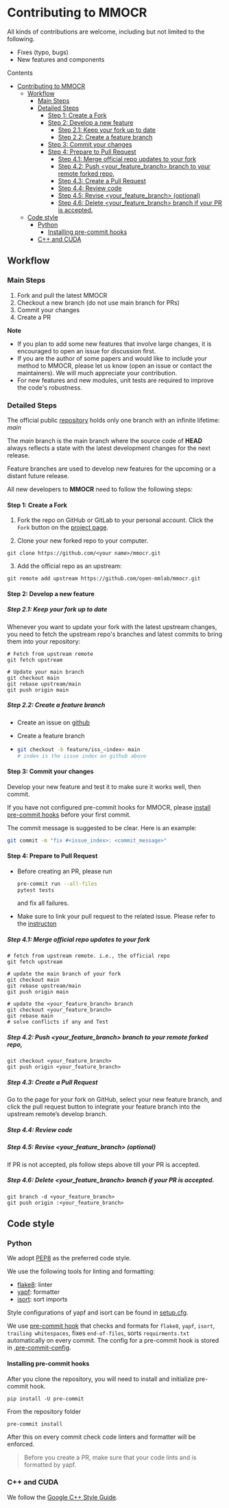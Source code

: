 # Contributing to MMOCR

All kinds of contributions are welcome, including but not limited to the following.

- Fixes (typo, bugs)
- New features and components

Contents

- [Contributing to MMOCR](#contributing-to-mmocr)
  - [Workflow](#workflow)
    - [Main Steps](#main-steps)
    - [Detailed Steps](#detailed-steps)
      - [Step 1: Create a Fork](#step-1-create-a-fork)
      - [Step 2: Develop a new feature](#step-2-develop-a-new-feature)
        - [Step 2.1: Keep your fork up to date](#step-21-keep-your-fork-up-to-date)
        - [Step 2.2: Create a feature branch](#step-22-create-a-feature-branch)
      - [Step 3: Commit your changes](#step-3-commit-your-changes)
      - [Step 4: Prepare to Pull Request](#step-4-prepare-to-pull-request)
        - [Step 4.1: Merge official repo updates to your fork](#step-41-merge-official-repo-updates-to-your-fork)
        - [Step 4.2: Push <your_feature_branch> branch to your remote forked repo,](#step-42-push-your_feature_branch-branch-to-your-remote-forked-repo)
        - [Step 4.3: Create a Pull Request](#step-43-create-a-pull-request)
        - [Step 4.4: Review code](#step-44-review-code)
        - [Step 4.5: Revise <your_feature_branch>  (optional)](#step-45-revise-your_feature_branch--optional)
        - [Step 4.6: Delete <your_feature_branch> branch if your PR is accepted.](#step-46-delete-your_feature_branch-branch-if-your-pr-is-accepted)
  - [Code style](#code-style)
    - [Python](#python)
      - [Installing pre-commit hooks](#installing-pre-commit-hooks)
    - [C++ and CUDA](#c-and-cuda)

## Workflow
### Main Steps

1. Fork and pull the latest MMOCR
2. Checkout a new branch (do not use main branch for PRs)
3. Commit your changes
4. Create a PR

**Note**

- If you plan to add some new features that involve large changes, it is encouraged to open an issue for discussion first.
- If you are the author of some papers and would like to include your method to MMOCR, please let us know (open an issue or contact the maintainers). We will much appreciate your contribution.
- For new features and new modules, unit tests are required to improve the code's robustness.

### Detailed Steps

The official public [repository](https://github.com/open-mmlab/mmocr) holds only one branch with an infinite lifetime: *main*

The *main* branch is the main branch where the source code of **HEAD** always reflects a state with the latest development changes for the next release.

Feature branches are used to develop new features for the upcoming or a distant future release.

All new developers to **MMOCR** need to follow the following steps:

#### Step 1: Create a Fork

1. Fork the repo on GitHub or GitLab to your personal account. Click the `Fork` button on the [project page](https://github.com/open-mmlab/mmocr).

2. Clone your new forked repo to your computer.
```
git clone https://github.com/<your name>/mmocr.git
```
3. Add the official repo as an upstream:
```
git remote add upstream https://github.com/open-mmlab/mmocr.git
```

#### Step 2: Develop a new feature

##### Step 2.1: Keep your fork up to date

Whenever you want to update your fork with the latest upstream changes, you need to fetch the upstream repo's branches and latest commits to bring them into your repository:

```
# Fetch from upstream remote
git fetch upstream

# Update your main branch
git checkout main
git rebase upstream/main
git push origin main
```

##### Step 2.2: Create a feature branch
- Create an issue on [github](https://github.com/open-mmlab/mmocr)

- Create a feature branch
-
  ```bash
  git checkout -b feature/iss_<index> main
  # index is the issue index on github above
  ```

#### Step 3: Commit your changes

Develop your new feature and test it to make sure it works well, then commit.

If you have not configured pre-commit hooks for MMOCR, please [install pre-commit hooks](#installing-pre-commit-hooks) before your first commit.

The commit message is suggested to be clear. Here is an example:

```bash
git commit -m "fix #<issue_index>: <commit_message>"
```

#### Step 4: Prepare to Pull Request

- Before creating an PR, please run

  ```bash
  pre-commit run --all-files
  pytest tests
  ```

  and fix all failures.

- Make sure to link your pull request to the related issue. Please refer to the [instructon](https://docs.github.com/en/github/managing-your-work-on-github/linking-a-pull-request-to-an-issue)


##### Step 4.1: Merge official repo updates to your fork

```
# fetch from upstream remote. i.e., the official repo
git fetch upstream

# update the main branch of your fork
git checkout main
git rebase upstream/main
git push origin main

# update the <your_feature_branch> branch
git checkout <your_feature_branch>
git rebase main
# solve conflicts if any and Test
```

##### Step 4.2: Push <your_feature_branch> branch to your remote forked repo,
```
git checkout <your_feature_branch>
git push origin <your_feature_branch>
```
##### Step 4.3: Create a Pull Request

Go to the page for your fork on GitHub, select your new feature branch, and click the pull request button to integrate your feature branch into the upstream remote’s develop branch.

##### Step 4.4: Review code


##### Step 4.5: Revise <your_feature_branch>  (optional)
If PR is not accepted, pls follow steps above till your PR is accepted.

##### Step 4.6: Delete <your_feature_branch> branch if your PR is accepted.
```
git branch -d <your_feature_branch>
git push origin :<your_feature_branch>
```


## Code style
### Python
We adopt [PEP8](https://www.python.org/dev/peps/pep-0008/) as the preferred code style.

We use the following tools for linting and formatting:

- [flake8](http://flake8.pycqa.org/en/latest/): linter
- [yapf](https://github.com/google/yapf): formatter
- [isort](https://github.com/timothycrosley/isort): sort imports

Style configurations of yapf and isort can be found in [setup.cfg](../setup.cfg).

We use [pre-commit hook](https://pre-commit.com/) that checks and formats for `flake8`, `yapf`, `isort`, `trailing whitespaces`,
 fixes `end-of-files`, sorts `requirments.txt` automatically on every commit.
The config for a pre-commit hook is stored in [.pre-commit-config](../.pre-commit-config.yaml).

#### Installing pre-commit hooks

After you clone the repository, you will need to install and initialize pre-commit hook.

```shell
pip install -U pre-commit
```


From the repository folder

```shell
pre-commit install
```

After this on every commit check code linters and formatter will be enforced.

>Before you create a PR, make sure that your code lints and is formatted by yapf.

### C++ and CUDA
We follow the [Google C++ Style Guide](https://google.github.io/styleguide/cppguide.html).
